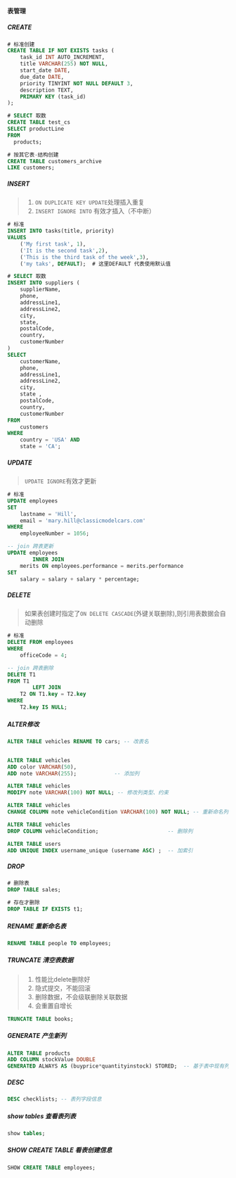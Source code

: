#### 表管理

##### CREATE
```sql
# 标准创建
CREATE TABLE IF NOT EXISTS tasks (
    task_id INT AUTO_INCREMENT,
    title VARCHAR(255) NOT NULL,
    start_date DATE,
    due_date DATE,
    priority TINYINT NOT NULL DEFAULT 3,
    description TEXT,
    PRIMARY KEY (task_id)
);
```
```sql
# SELECT 取数
CREATE TABLE test_cs
SELECT productLine
FROM 
  products;
```
```sql
# 按其它表-结构创建
CREATE TABLE customers_archive
LIKE customers;
```


##### INSERT
> 1. `ON DUPLICATE KEY UPDATE`处理插入重复
> 2. `INSERT IGNORE INTO` 有效才插入（不中断）
```sql
# 标准
INSERT INTO tasks(title, priority)
VALUES
    ('My first task', 1),
    ('It is the second task',2),
    ('This is the third task of the week',3),
    ('my taks', DEFAULT);  # 这里DEFAULT 代表使用默认值
```
```sql
# SELECT 取数
INSERT INTO suppliers (
    supplierName, 
    phone, 
    addressLine1,
    addressLine2,
    city,
    state,
    postalCode,
    country,
    customerNumber
)
SELECT 
    customerName,
    phone,
    addressLine1,
    addressLine2,
    city,
    state ,
    postalCode,
    country,
    customerNumber
FROM 
    customers
WHERE 
    country = 'USA' AND 
    state = 'CA';
```


##### UPDATE
> `UPDATE IGNORE`有效才更新
```sql
# 标准
UPDATE employees 
SET 
    lastname = 'Hill',
    email = 'mary.hill@classicmodelcars.com'
WHERE
    employeeNumber = 1056;
```
```sql
-- join 跨表更新
UPDATE employees
        INNER JOIN
    merits ON employees.performance = merits.performance
SET
    salary = salary + salary * percentage;
```


##### DELETE
> 如果表创建时指定了`ON DELETE CASCADE`(外键关联删除),则引用表数据会自动删除
```sql
# 标准
DELETE FROM employees
WHERE
    officeCode = 4;
```
```sql
-- join 跨表删除
DELETE T1
FROM T1
        LEFT JOIN
    T2 ON T1.key = T2.key
WHERE
    T2.key IS NULL;
```


##### ALTER修改
```sql
ALTER TABLE vehicles RENAME TO cars; -- 改表名


ALTER TABLE vehicles 
ADD color VARCHAR(50), 
ADD note VARCHAR(255);            -- 添加列

ALTER TABLE vehicles 
MODIFY note VARCHAR(100) NOT NULL; -- 修改列类型、约束

ALTER TABLE vehicles
CHANGE COLUMN note vehicleCondition VARCHAR(100) NOT NULL; -- 重新命名列

ALTER TABLE vehicles
DROP COLUMN vehicleCondition;                      -- 删除列

ALTER TABLE users
ADD UNIQUE INDEX username_unique (username ASC) ;  -- 加索引
```


##### DROP
```sql
# 删除表
DROP TABLE sales;

# 存在才删除
DROP TABLE IF EXISTS t1;
```


##### RENAME 重新命名表
```sql
RENAME TABLE people TO employees;
```


##### TRUNCATE 清空表数据
> 1. 性能比delete删除好
> 2. 隐式提交，不能回滚
> 3. 删除数据，不会级联删除关联数据
> 4. 会重置自增长

```sql
TRUNCATE TABLE books;
```


##### GENERATE 产生新列
```sql
ALTER TABLE products
ADD COLUMN stockValue DOUBLE
GENERATED ALWAYS AS (buyprice*quantityinstock) STORED;  -- 基于表中现有列产生新列
```


##### DESC
```sql
DESC checklists; -- 表列字段信息
```


##### show tables 查看表列表
```sql
show tables;
```


##### SHOW CREATE TABLE 看表创建信息
```sql
SHOW CREATE TABLE employees;
``` 


